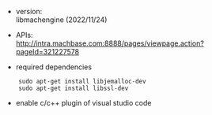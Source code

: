 
- version:  
  libmachengine (2022/11/24)
  
- APIs:  
  http://intra.machbase.com:8888/pages/viewpage.action?pageId=321227578

- required dependencies

```
    sudo apt-get install libjemalloc-dev
    sudo apt-get install libssl-dev
```

- enable c/c++ plugin of visual studio code
